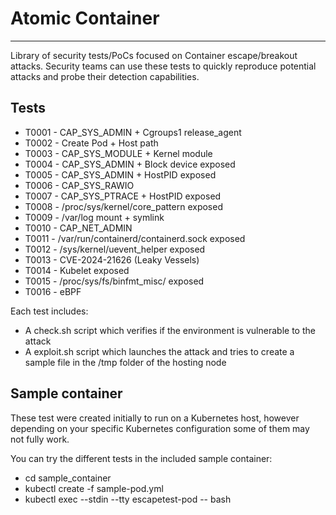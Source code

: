 # Atomic Container
------------------

Library of security tests/PoCs focused on Container escape/breakout attacks. Security teams can use these tests to quickly reproduce potential attacks and probe their detection capabilities.

## Tests

* T0001 - CAP_SYS_ADMIN + Cgroups1 release_agent
* T0002 - Create Pod + Host path
* T0003 - CAP_SYS_MODULE + Kernel module
* T0004 - CAP_SYS_ADMIN + Block device exposed
* T0005 - CAP_SYS_ADMIN + HostPID exposed
* T0006 - CAP_SYS_RAWIO
* T0007 - CAP_SYS_PTRACE + HostPID exposed
* T0008 - /proc/sys/kernel/core_pattern exposed
* T0009 - /var/log mount + symlink
* T0010 - CAP_NET_ADMIN
* T0011 - /var/run/containerd/containerd.sock exposed
* T0012 - /sys/kernel/uevent_helper exposed
* T0013 - CVE-2024-21626 (Leaky Vessels)
* T0014 - Kubelet exposed
* T0015 - /proc/sys/fs/binfmt_misc/ exposed
* T0016 - eBPF

Each test includes:
- A check.sh script which verifies if the environment is vulnerable to the attack
- A exploit.sh script which launches the attack and tries to create a sample file in the /tmp folder of the hosting node

## Sample container

These test were created initially to run on a Kubernetes host, however depending on your specific Kubernetes configuration some of them may not fully work.

You can try the different tests in the included sample container:
- cd sample_container
- kubectl create -f sample-pod.yml
- kubectl exec --stdin --tty escapetest-pod -- bash
